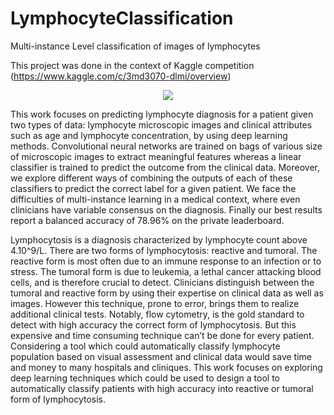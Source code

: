 # LymphocyteClassification
Multi-instance Level classification of images of lymphocytes

This project was done in the context of Kaggle competition (https://www.kaggle.com/c/3md3070-dlmi/overview)

<p align="center">
  <img src="https://user-images.githubusercontent.com/46713435/112282962-e8d9e600-8c87-11eb-9f60-e6de582c7c1d.jpg" />
</p>

This work focuses on predicting lymphocyte diagnosis for a patient given two types of data: lymphocyte microscopic images and clinical attributes such as age and lymphocyte concentration, by using deep learning methods. Convolutional neural networks are trained on bags of various size of microscopic images to extract meaningful features whereas a linear classifier is trained to predict the outcome from the clinical data. Moreover, we explore different ways of combining the outputs of each of these classifiers to predict the correct label for a given patient. We face the difficulties of multi-instance learning in a medical context, where even clinicians have variable consensus on the diagnosis. Finally our best results report a balanced accuracy of 78.96% on the private leaderboard. 

Lymphocytosis is a diagnosis characterized by lymphocyte count above 4.10^9/L. There are two forms of lymphocytosis: reactive and tumoral. The reactive form is most often due to an immune response to an infection or to stress. The tumoral form is due to leukemia, a lethal cancer attacking blood cells, and is therefore crucial to detect.  Clinicians  distinguish between the tumoral and reactive form by using their expertise on clinical data as well as images. However this technique, prone to error, brings them to realize additional clinical tests. Notably, flow cytometry, is the gold standard to detect with high accuracy the correct form of lymphocytosis. But this expensive and time consuming technique  can’t be done for every patient. Considering a tool which could automatically classify lymphocyte population based on visual assessment and clinical data would save time and money to many hospitals and cliniques. This work focuses on exploring deep learning techniques which could be used to design a tool to automatically classify patients with high accuracy into reactive or tumoral form of lymphocytosis. 
